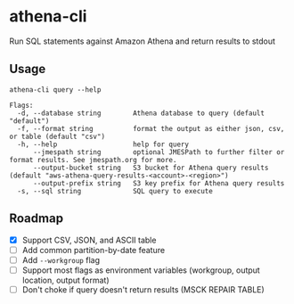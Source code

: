 # athena-cli

Run SQL statements against Amazon Athena and return results to stdout

## Usage

```
athena-cli query --help

Flags:
  -d, --database string        Athena database to query (default "default")
  -f, --format string          format the output as either json, csv, or table (default "csv")
  -h, --help                   help for query
      --jmespath string        optional JMESPath to further filter or format results. See jmespath.org for more.
      --output-bucket string   S3 bucket for Athena query results (default "aws-athena-query-results-<account>-<region>")
      --output-prefix string   S3 key prefix for Athena query results
  -s, --sql string             SQL query to execute
```

## Roadmap

- [x] Support CSV, JSON, and ASCII table
- [ ] Add common partition-by-date feature
- [ ] Add `--workgroup` flag
- [ ] Support most flags as environment variables (workgroup, output location, output format)
- [ ] Don't choke if query doesn't return results (MSCK REPAIR TABLE)
